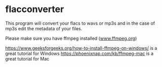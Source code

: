 # flacconverter
This program will convert your flacs to wavs or mp3s and in the case of mp3s edit the metadata of your files. 

Please make sure you have ffmpeg installed (www.ffmpeg.org) 

https://www.geeksforgeeks.org/how-to-install-ffmpeg-on-windows/ is a great tutorial for Windows
https://phoenixnap.com/kb/ffmpeg-mac is a great tutorial for Mac
